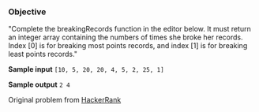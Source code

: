 ### Objective
"Complete the breakingRecords function in the editor below. It must return an integer array containing the numbers of times she broke her records. Index [0] is for breaking most points records, and index [1] is for breaking least points records."

**Sample input**
`[10, 5, 20, 20, 4, 5, 2, 25, 1]` 

**Sample output**
`2 4`

Original problem from [HackerRank](https://www.hackerrank.com/challenges/breaking-best-and-worst-records/problem)
